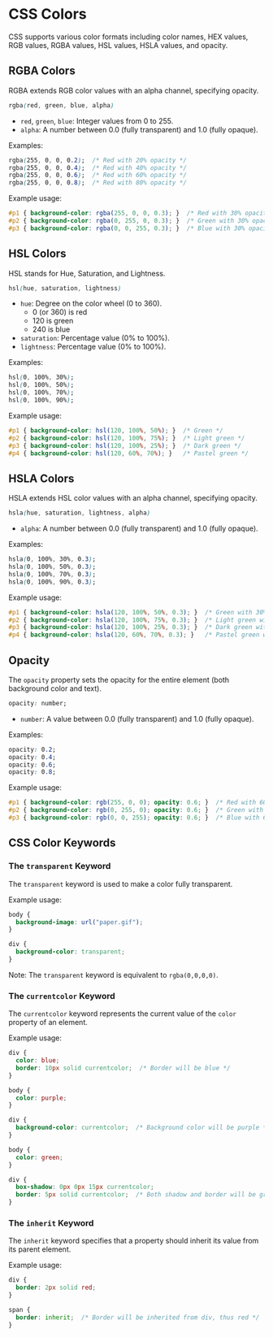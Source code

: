 # CSS Colors
CSS supports various color formats including color names, HEX values, RGB values, RGBA values, HSL values, HSLA values, and opacity.
## RGBA Colors
RGBA extends RGB color values with an alpha channel, specifying opacity.
```css
rgba(red, green, blue, alpha)
```

- `red`, `green`, `blue`: Integer values from 0 to 255.
- `alpha`: A number between 0.0 (fully transparent) and 1.0 (fully opaque).

Examples:
```css
rgba(255, 0, 0, 0.2);  /* Red with 20% opacity */
rgba(255, 0, 0, 0.4);  /* Red with 40% opacity */
rgba(255, 0, 0, 0.6);  /* Red with 60% opacity */
rgba(255, 0, 0, 0.8);  /* Red with 80% opacity */
```

Example usage:
```css
#p1 { background-color: rgba(255, 0, 0, 0.3); }  /* Red with 30% opacity */
#p2 { background-color: rgba(0, 255, 0, 0.3); }  /* Green with 30% opacity */
#p3 { background-color: rgba(0, 0, 255, 0.3); }  /* Blue with 30% opacity */
```

## HSL Colors

HSL stands for Hue, Saturation, and Lightness.

```css
hsl(hue, saturation, lightness)
```

- `hue`: Degree on the color wheel (0 to 360).
  - 0 (or 360) is red
  - 120 is green
  - 240 is blue
- `saturation`: Percentage value (0% to 100%).
- `lightness`: Percentage value (0% to 100%).

Examples:
```css
hsl(0, 100%, 30%);
hsl(0, 100%, 50%);
hsl(0, 100%, 70%);
hsl(0, 100%, 90%);
```

Example usage:
```css
#p1 { background-color: hsl(120, 100%, 50%); }  /* Green */
#p2 { background-color: hsl(120, 100%, 75%); }  /* Light green */
#p3 { background-color: hsl(120, 100%, 25%); }  /* Dark green */
#p4 { background-color: hsl(120, 60%, 70%); }   /* Pastel green */
```

## HSLA Colors

HSLA extends HSL color values with an alpha channel, specifying opacity.

```css
hsla(hue, saturation, lightness, alpha)
```

- `alpha`: A number between 0.0 (fully transparent) and 1.0 (fully opaque).

Examples:
```css
hsla(0, 100%, 30%, 0.3);
hsla(0, 100%, 50%, 0.3);
hsla(0, 100%, 70%, 0.3);
hsla(0, 100%, 90%, 0.3);
```

Example usage:
```css
#p1 { background-color: hsla(120, 100%, 50%, 0.3); }  /* Green with 30% opacity */
#p2 { background-color: hsla(120, 100%, 75%, 0.3); }  /* Light green with 30% opacity */
#p3 { background-color: hsla(120, 100%, 25%, 0.3); }  /* Dark green with 30% opacity */
#p4 { background-color: hsla(120, 60%, 70%, 0.3); }   /* Pastel green with 30% opacity */
```

## Opacity

The `opacity` property sets the opacity for the entire element (both background color and text).

```css
opacity: number;
```

- `number`: A value between 0.0 (fully transparent) and 1.0 (fully opaque).

Examples:
```css
opacity: 0.2;
opacity: 0.4;
opacity: 0.6;
opacity: 0.8;
```

Example usage:
```css
#p1 { background-color: rgb(255, 0, 0); opacity: 0.6; }  /* Red with 60% opacity */
#p2 { background-color: rgb(0, 255, 0); opacity: 0.6; }  /* Green with 60% opacity */
#p3 { background-color: rgb(0, 0, 255); opacity: 0.6; }  /* Blue with 60% opacity */
```

## CSS Color Keywords

### The `transparent` Keyword

The `transparent` keyword is used to make a color fully transparent.

Example usage:
```css
body {
  background-image: url("paper.gif");
}

div {
  background-color: transparent;
}
```
Note: The `transparent` keyword is equivalent to `rgba(0,0,0,0)`.

### The `currentcolor` Keyword

The `currentcolor` keyword represents the current value of the `color` property of an element.

Example usage:
```css
div {
  color: blue;
  border: 10px solid currentcolor;  /* Border will be blue */
}

body {
  color: purple;
}

div {
  background-color: currentcolor;  /* Background color will be purple */
}

body {
  color: green;
}

div {
  box-shadow: 0px 0px 15px currentcolor;
  border: 5px solid currentcolor;  /* Both shadow and border will be green */
}
```

### The `inherit` Keyword

The `inherit` keyword specifies that a property should inherit its value from its parent element.

Example usage:
```css
div {
  border: 2px solid red;
}

span {
  border: inherit;  /* Border will be inherited from div, thus red */
}
```

